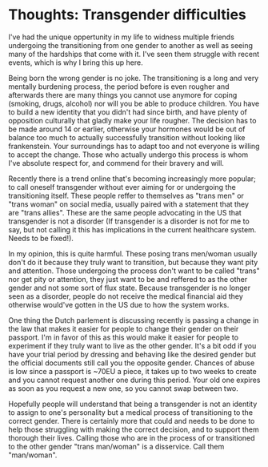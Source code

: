 # Thoughts: Transgender difficulties

I've had the unique oppertunity in my life to widness multiple friends
undergoing the transitioning from one gender to another as well as
seeing many of the hardships that come with it. I've seen them struggle with
recent events, which is why I bring this up here.

Being born the wrong gender is no joke. The transitioning is a long and very
mentally burdening process, the period before is even rougher and afterwards
there are many things you cannot use anymore for coping (smoking, drugs,
alcohol) nor will you be able to produce children. You have to build a new
identity that you didn't had since birth, and have plenty of opposition
culturally that gladly make your life rougher. The decision has to be made
around 14 or earlier, otherwise your hormones would be out of balance too much
to actually successfully transition without looking like frankenstein. Your
surroundings has to adapt too and not everyone is willing to accept the change.
Those who actually undergo this process is whom I've absolute respect for, and
commend for their bravery and will.

Recently there is a trend online that's becoming increasingly more popular; to
call oneself transgender without ever aiming for or undergoing the
transitioning itself. These people reffer to themselves as "trans men" or
"trans woman" on social media, usually paired with a statement that they are
"trans allies". These are the same people advocating in the US that
transgender is not a disorder (If transgender is a disorder is not for me to say, but not calling it this has implications in the current healthcare
system. Needs to be fixed!).

In my opinion, this is quite harmful. These posing trans men/woman usually
don't do it because they truly want to transition, but because they want pity and attention. Those undergoing the process don't want to be called "trans" nor
get pity or attention, they just want to be and reffered to as the other
gender and not some sort of flux state. Because transgender is no longer seen
as a disorder, people do not receive the medical financial aid they otherwise
would've gotten in the US due to how the system works. 

One thing the Dutch parlement is discussing recently is passing a change in
the law that makes it easier for people to change their gender on their
passport. I'm in favor of this as this would make it easier for people to
experiment if they truly want to live as the other gender. It's a bit odd if
you have your trial period by dressing and behaving like the desired gender
but the official documents still call you the opposite gender. Chances of
abuse is low since a passport is ~70EU a piece, it takes up to two weeks to
create and you cannot request another one during this period. Your old one
expires as soon as you request a new one, so you cannot swap between two.

Hopefully people will understand that being a transgender is not an identity
to assign to one's personality but a medical process of transitioning to the
correct gender. There is certainly more that could and needs to be done to help
those struggling with making the correct decision, and to support them thorough
their lives. Calling those who are in the process of or transitioned to the
other gender "trans man/woman" is a disservice. Call them "man/woman".
